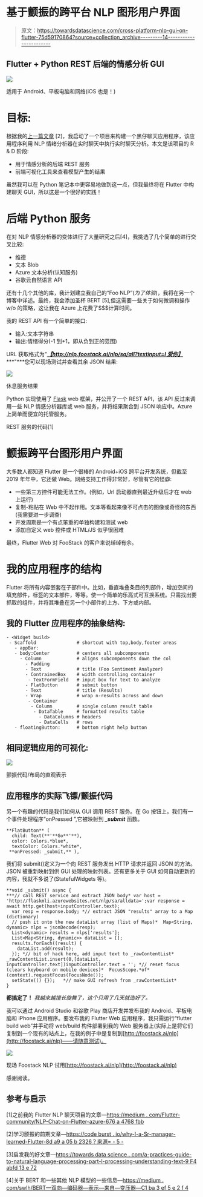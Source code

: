 # 基于颤振的跨平台 NLP 图形用户界面

> 原文：<https://towardsdatascience.com/cross-platform-nlp-gui-on-flutter-75d59170864?source=collection_archive---------14----------------------->

## Flutter + Python REST 后端的情感分析 GUI

![](img/ed10533164ed9236b4d332e40fbeeeb4.png)

适用于 Android、平板电脑和网络(iOS 也是！)

# 目标:

根据我的[上一篇文章](https://medium.com/flutter-community/nlp-chat-on-flutter-azure-676aa4768fbb) [2]，我启动了一个项目来构建一个黑仔聊天应用程序，该应用程序利用 NLP 情绪分析器在实时聊天中执行实时聊天分析。本文是该项目的 R & D 阶段:

*   用于情感分析的后端 REST 服务
*   前端可视化工具来查看模型产生的结果

虽然我可以在 Python 笔记本中更容易地做到这一点，但我最终将在 Flutter 中构建聊天 GUI，所以这是一个很好的实践！

# **后端 Python 服务**

在对 NLP 情感分析器的变体进行了大量研究之后[4]，我挑选了几个简单的进行交叉比较:

*   维德
*   文本 Blob
*   Azure 文本分析(认知服务)
*   谷歌云自然语言 API

还有十几个其他的库，我计划建立我自己的“Foo NLP”(*为了体验*)，我将在另一个博客中详述。最终，我会添加圣杯 BERT [5],但这需要一些关于如何微调和操作 w/o 的策略，这让我在 Azure 上花费了$$$计算时间。

我的 REST API 有一个简单的接口:

*   输入:文本字符串
*   输出:情绪得分(-1 到+1，即从负到正的范围)

URL 获取格式为"[***【http://nlp.foostack.ai/nlp/sa/all?textinput=I 爱你】***](http://nlp.foostack.ai/nlp/sa/all?data=I%20love%20you)***"***您可以现场测试并查看其余 JSON 结果:

![](img/b7759ca4dd25e5ea382e1dafcea8c166.png)

休息服务结果

Python 实现使用了 [Flask](http://flask.palletsprojects.com/en/1.1.x/) web 框架，并公开了一个 REST API，该 API 反过来调用一些 NLP 情感分析器库或 web 服务，并将结果聚合到 JSON 响应中。Azure 上简单而便宜的托管服务。

REST 服务的代码[1]

# 颤振跨平台图形用户界面

大多数人都知道 Flutter 是一个很棒的 Android+iOS 跨平台开发系统，但截至 2019 年年中，它还做 Web。网络支持工作得非常好，尽管有它的怪癖:

*   一些第三方控件可能无法工作。(例如，Url 启动器直到最近升级后才在 web 上运行)
*   复制-粘贴在 Web 中不起作用。文本等看起来像不可点击的图像或奇怪的东西(我需要进一步调查)
*   开发周期是一个有点笨重的单独构建和测试 web
*   添加自定义 web 控件或 HTML/JS 似乎很困难

最终，Flutter Web 对 FooStack 的客户来说绰绰有余。

# 我的应用程序的结构

Flutter 将所有内容嵌套在子部件中。比如，垂直堆叠条目的列部件，增加空间的填充部件，标签的文本部件，等等。使一个简单的乐高式可互换系统。只需找出要抓取的组件，并将其堆叠在另一个小部件的上方、下方或内部。

## 我的 Flutter 应用程序的抽象结构:

```
- <Widget build>
 - Scaffold               # shortcut with top,body,footer areas
   - appBar:
   - body:Center          # centers all subcomponents
     - Column             # aligns subcomponents down the col
       - Padding
       - Text             # title (Foo Sentiment Analyzer)
       - ContrainedBox    # width controlling container
        - TextFormField   # input box for text to analyze
       - FlatButton       # submit button
       - Text             # title (Results)
       - Wrap             # wrap n-results across and down 
        - Container
         - Column         # single column result table 
          - DataTable     # formatted results table
            - DataColumns # headers  
            - DataCells   # rows
   - floatingButton:      # bottom right help button
```

## 相同逻辑应用的可视化:

![](img/6201576213e99e44037b73cce8645c93.png)

颤振代码/布局的直观表示

## 应用程序的实际飞镖/颤振代码

另一个有趣的代码是我们如何从 GUI 调用 REST 服务。在 Go 按钮上，我们有一个事件处理程序“onPressed ”,它被映射到 ***_submit*** 函数。

```
**FlatButton** (
  child: Text(**'**Go**'**),
  color: Colors.*blue*,
  textColor: Colors.*white*,
 **onPressed: _submit,** ),
```

我们将 submit()定义为一个向 REST 服务发出 HTTP 请求并返回 JSON 的方法。JSON 被重新映射到供 GUI 处理的映射列表。还有更多关于 GUI 如何自动更新的内容，我就不多说了(StatefulWidgets 等)。

```
**void _submit() async {
***// call REST service and extract JSON body* var host = 'http://flaskmli.azurewebsites.net/nlp/sa/alldata=';var response = await http.get(host+inputController.text);
  var resp = response.body; *// extract JSON "results" array to a Map (dictionary)
  // push it onto the new dataList array (list of Maps)*  Map<String, dynamic> nlps = jsonDecode(resp);
  List<dynamic> results = nlps['results'];
  List<Map<String, dynamic>> dataList = [];
  results.forEach((result) {
    dataList.add(result);
  }); *// bit of hack here, add input text to _rawContentList*  _rawContentList.insert(0,[dataList, inputController.text])inputController.text = ''; *// reset focus (clears keyboard on mobile devices)*  FocusScope.*of*(context).requestFocus(FocusNode());
  setState(() {});   *// make GUI refresh from _rawContentList*
}
```

**都搞定了！** *我越来越擅长旋舞了，这个只用了几天就造好了。*

我可以通过 Android Studio 和谷歌 Play 商店开发并发布我的 Android、平板电脑和 iPhone 应用程序。要发布我的 Flutter Web 应用程序，我只需运行“flutter build web”并手动将 web/build 构件部署到我的 Web 服务器上(实际上是将它们复制到一个现有的站点上，在我的例子中是复制到[http://foostack.ai/nlp](http://foostack.ai/nlp)——请随意测试)。

![](img/66d401558e51f5d78a9148f80df6225b.png)

现场 Foostack NLP 试用[http://foostack.ai/nlp](http://foostack.ai/nlp)

感谢阅读。

## **参考与启示**

[1]之前我的 Flutter NLP 聊天项目的文章—[https://medium . com/Flutter-community/NLP-Chat-on-Flutter-azure-676 a 4768 fbb](https://medium.com/flutter-community/nlp-chat-on-flutter-azure-676aa4768fbb)

[2]学习颤振的前期文章—[https://code burst . io/why-I-a-Sr-manager-learned-Flutter-8d a9 a 05 b 2326？来源= - 5 -](https://codeburst.io/why-i-a-sr-manager-learned-flutter-8da9a05b2326?source=---------5------------------)

[3]启发我的好文章—[https://towards data science . com/a-practices-guide-to-natural-language-processing-part-I-processing-understanding-text-9 F4 abfd 13 e 72](/a-practitioners-guide-to-natural-language-processing-part-i-processing-understanding-text-9f4abfd13e72)

[4]关于 BERT 和一些其他 NLP 模型的一些信息—[https://medium . com/swlh/BERT—双向—编码器—表示—来自—变压器—C1 ba 3 ef 5 e 2 f 4](https://medium.com/swlh/bert-bidirectional-encoder-representations-from-transformers-c1ba3ef5e2f4)